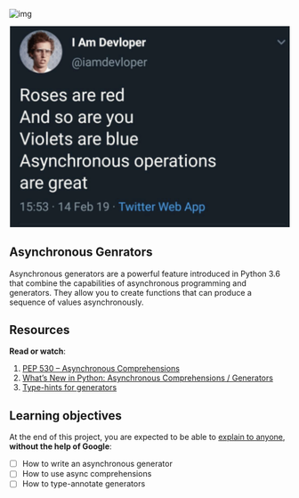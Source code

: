 ![img](https://assets.imaginablefutures.com/media/images/ALX_Logo.max-200x150.png)

![id-like-to-interject-for-a-moment](../assets/roses-are-red.png)

## Asynchronous Genrators
Asynchronous generators are a powerful feature introduced in Python 3.6 that combine the capabilities of asynchronous programming and generators. They allow you to create functions that can produce a sequence of values asynchronously.

## Resources
__Read or watch__:

1. [PEP 530 – Asynchronous Comprehensions](https://peps.python.org/pep-0530/)
2. [What’s New in Python: Asynchronous Comprehensions / Generators](https://www.blog.pythonlibrary.org/2017/02/14/whats-new-in-python-asynchronous-comprehensions-generators/)
3. [Type-hints for generators](https://stackoverflow.com/questions/42531143/how-to-type-hint-a-generator-in-python-3)

## Learning objectives
At the end of this project, you are expected to be able to [explain to anyone](https://fs.blog/feynman-learning-technique/), __without the help of Google__:

- [ ] How to write an asynchronous generator
- [ ] How to use async comprehensions
- [ ] How to type-annotate generators
